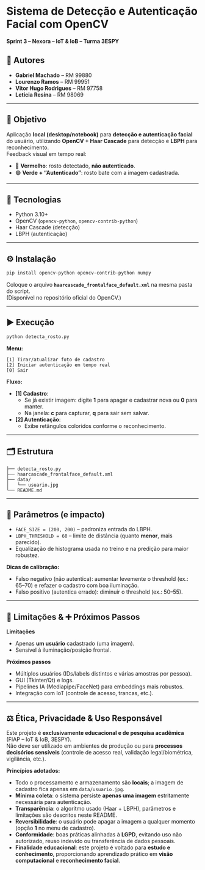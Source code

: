 # Sistema de Detecção e Autenticação Facial com OpenCV  
**Sprint 3 – Nexora – IoT & IoB – Turma 3ESPY**

## 👥 Autores
- **Gabriel Machado** – RM 99880  
- **Lourenzo Ramos** – RM 99951  
- **Vitor Hugo Rodrigues** – RM 97758  
- **Leticia Resina** – RM 98069  

---

## 🎯 Objetivo
Aplicação **local (desktop/notebook)** para **detecção e autenticação facial** do usuário, utilizando **OpenCV + Haar Cascade** para detecção e **LBPH** para reconhecimento.  
Feedback visual em tempo real:  
- 🔴 **Vermelho**: rosto detectado, **não autenticado**.  
- 🟢 **Verde + “Autenticado”**: rosto bate com a imagem cadastrada.

---

## 🧰 Tecnologias
- Python 3.10+  
- OpenCV (`opencv-python`, `opencv-contrib-python`)  
- Haar Cascade (detecção)  
- LBPH (autenticação)

---

## ⚙️ Instalação
```bash
pip install opencv-python opencv-contrib-python numpy
```

Coloque o arquivo **`haarcascade_frontalface_default.xml`** na mesma pasta do script.  
(Disponível no repositório oficial do OpenCV.)

---

## ▶️ Execução
```bash
python detecta_rosto.py
```

**Menu:**
```
[1] Tirar/atualizar foto de cadastro
[2] Iniciar autenticação em tempo real
[0] Sair
```

**Fluxo:**
- **[1] Cadastro**:  
  - Se já existir imagem: digite **1** para apagar e cadastrar nova ou **0** para manter.  
  - Na janela: **c** para capturar, **q** para sair sem salvar.
- **[2] Autenticação**:  
  - Exibe retângulos coloridos conforme o reconhecimento.

---

## 🗂️ Estrutura
```
├── detecta_rosto.py
├── haarcascade_frontalface_default.xml
├── data/
│   └── usuario.jpg
└── README.md
```

---

## 🔧 Parâmetros (e impacto)
- `FACE_SIZE = (200, 200)` – padroniza entrada do LBPH.  
- `LBPH_THRESHOLD = 60` – limite de distância (quanto **menor**, mais parecido).  
- Equalização de histograma usada no treino e na predição para maior robustez.

**Dicas de calibração:**  
- Falso negativo (não autentica): aumentar levemente o threshold (ex.: 65–70) e refazer o cadastro com boa iluminação.  
- Falso positivo (autentica errado): diminuir o threshold (ex.: 50–55).

---

## 🚫 Limitações & ➕ Próximos Passos
**Limitações**
- Apenas **um usuário** cadastrado (uma imagem).  
- Sensível à iluminação/posição frontal.

**Próximos passos**
- Múltiplos usuários (IDs/labels distintos e várias amostras por pessoa).  
- GUI (Tkinter/Qt) e logs.  
- Pipelines IA (Mediapipe/FaceNet) para embeddings mais robustos.  
- Integração com IoT (controle de acesso, trancas, etc.).

---

## ⚖️ Ética, Privacidade & Uso Responsável
Este projeto é **exclusivamente educacional e de pesquisa acadêmica** (FIAP – IoT & IoB, 3ESPY).  
Não deve ser utilizado em ambientes de produção ou para **processos decisórios sensíveis** (controle de acesso real, validação legal/biométrica, vigilância, etc.).

**Princípios adotados:**
- Todo o processamento e armazenamento são **locais**; a imagem de cadastro fica apenas em `data/usuario.jpg`.  
- **Mínima coleta**: o sistema persiste **apenas uma imagem** estritamente necessária para autenticação.  
- **Transparência**: o algoritmo usado (Haar + LBPH), parâmetros e limitações são descritos neste README.  
- **Reversibilidade**: o usuário pode apagar a imagem a qualquer momento (opção **1** no menu de cadastro).    
- **Conformidade**: boas práticas alinhadas à **LGPD**, evitando uso não autorizado, reuso indevido ou transferência de dados pessoais.  
- **Finalidade educacional**: este projeto é voltado para **estudo e conhecimento**, proporcionando aprendizado prático em **visão computacional** e **reconhecimento facial**.